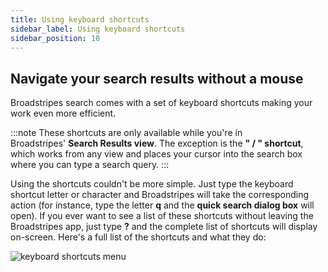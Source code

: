 ```yaml
---
title: Using keyboard shortcuts
sidebar_label: Using keyboard shortcuts
sidebar_position: 10
---
```


## Navigate your search results without a mouse

Broadstripes search comes with a set of keyboard shortcuts making your work even more efficient.

:::note
These shortcuts are only available while you're in Broadstripes' **Search Results view**. The exception is the **" / " shortcut**, which works from any view and places your cursor into the search box where you can type a search query.
:::

Using the shortcuts couldn't be more simple. Just type the keyboard shortcut letter or character and Broadstripes will take the corresponding action (for instance, type the letter **q** and the **quick search dialog box** will open).
If you ever want to see a list of these shortcuts without leaving the Broadstripes app, just type **?** and the complete list of shortcuts will display on-screen.
Here's a full list of the shortcuts and what they do:

![keyboard shortcuts menu](/img/viewing-search-results-and-edit/438070c-keyboardshortcutsmenu.png)